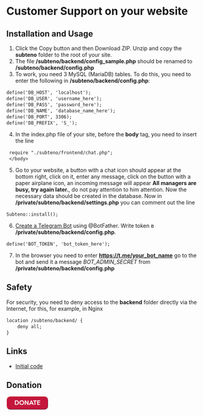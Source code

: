 
# Customer Support on your website

## Installation and Usage

1. Click the Copy button and then Download ZIP. Unzip and copy the **subteno** folder to the root of your site.
2. The file **/subteno/backend/config_sample.php** should be renamed to **/subteno/backend/config.php**
2. To work, you need 3 MySQL (MariaDB) tables. To do this, you need to enter the following in **/subteno/backend/config.php**:
```
define('DB_HOST', 'localhost');
define('DB_USER', 'username_here');
define('DB_PASS', 'password_here');
define('DB_NAME', 'database_name_here');
define('DB_PORT', 3306);
define('DB_PREFIX', 'S_');
```
4. In the index.php file of your site, before the **body** tag, you need to insert the line
```
 require "./subteno/frontend/chat.php";
 </body>
```
5. Go to your website, a button with a chat icon should appear at the bottom right, click on it, enter any message, click on the button with a paper airplane icon, an incoming message will appear **All managers are busy, try again later.**, do not pay attention to him attention. Now the necessary data should be created in the database. Now in **/private/subteno/backend/settings.php** you can comment out the line
```
Subteno::install();
```
6. [Create a Telegram Bot](https://core.telegram.org/bots/tutorial#obtain-your-bot-token) using @BotFather. Write token в **/private/subteno/backend/config.php**.
```
define('BOT_TOKEN', 'bot_token_here');
```
7. In the browser you need to enter **https://t.me/your_bot_name** go to the bot and send it a message *BOT_ADMIN_SECRET* from **/private/subteno/backend/config.php**

## Safety

For security, you need to deny access to the **backend** folder directly via the Internet, for this, for example, in Nginx
```
location /subteno/backend/ {
    deny all;
}
```

## Links

- [Initial code](https://github.com/ehsabd/telegram-live-chat)

## Donation

[<img width='110px' hieght="auto" alt="DONATE" src="/img/donate.png" href="https://donate.stream/yoomoney4100118809080436">](https://donate.stream/yoomoney4100118809080436)
